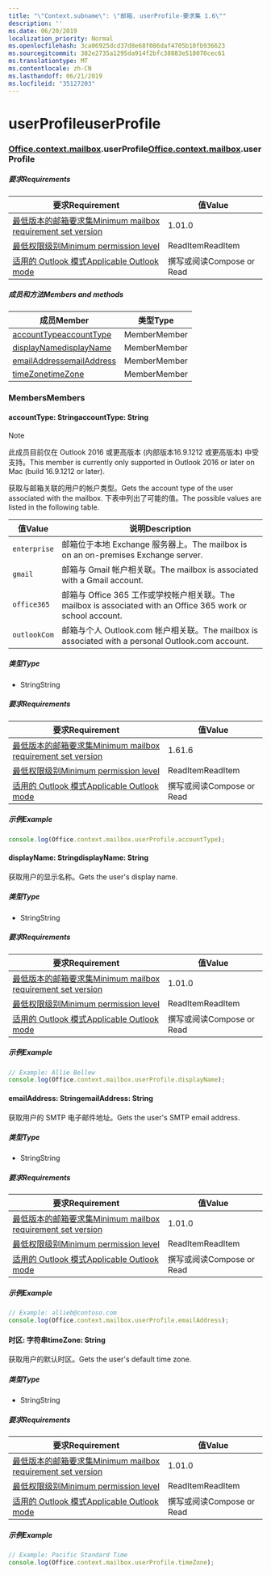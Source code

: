 ```yaml
---
title: "\"Context.subname\": \"邮箱. userProfile-要求集 1.6\""
description: ''
ms.date: 06/20/2019
localization_priority: Normal
ms.openlocfilehash: 3ca06925dcd37d8e68f086daf4705b10fb936623
ms.sourcegitcommit: 382e2735a1295da914f2bfc38883e518070cec61
ms.translationtype: MT
ms.contentlocale: zh-CN
ms.lasthandoff: 06/21/2019
ms.locfileid: "35127203"
---
```

# <a name="userprofile"></a><span data-ttu-id="1b806-102">userProfile</span><span class="sxs-lookup"><span data-stu-id="1b806-102">userProfile</span></span>

### <a name="officeofficemdcontextofficecontextmdmailboxofficecontextmailboxmduserprofile"></a><span data-ttu-id="1b806-103">[Office](Office.md)[.context](Office.context.md)[.mailbox](Office.context.mailbox.md).userProfile</span><span class="sxs-lookup"><span data-stu-id="1b806-103">[Office](Office.md)[.context](Office.context.md)[.mailbox](Office.context.mailbox.md).userProfile</span></span>

##### <a name="requirements"></a><span data-ttu-id="1b806-104">要求</span><span class="sxs-lookup"><span data-stu-id="1b806-104">Requirements</span></span>

|<span data-ttu-id="1b806-105">要求</span><span class="sxs-lookup"><span data-stu-id="1b806-105">Requirement</span></span>| <span data-ttu-id="1b806-106">值</span><span class="sxs-lookup"><span data-stu-id="1b806-106">Value</span></span>|
|---|---|
|[<span data-ttu-id="1b806-107">最低版本的邮箱要求集</span><span class="sxs-lookup"><span data-stu-id="1b806-107">Minimum mailbox requirement set version</span></span>](/office/dev/add-ins/reference/requirement-sets/outlook-api-requirement-sets)| <span data-ttu-id="1b806-108">1.0</span><span class="sxs-lookup"><span data-stu-id="1b806-108">1.0</span></span>|
|[<span data-ttu-id="1b806-109">最低权限级别</span><span class="sxs-lookup"><span data-stu-id="1b806-109">Minimum permission level</span></span>](/outlook/add-ins/understanding-outlook-add-in-permissions)| <span data-ttu-id="1b806-110">ReadItem</span><span class="sxs-lookup"><span data-stu-id="1b806-110">ReadItem</span></span>|
|[<span data-ttu-id="1b806-111">适用的 Outlook 模式</span><span class="sxs-lookup"><span data-stu-id="1b806-111">Applicable Outlook mode</span></span>](/outlook/add-ins/#extension-points)| <span data-ttu-id="1b806-112">撰写或阅读</span><span class="sxs-lookup"><span data-stu-id="1b806-112">Compose or Read</span></span>|

##### <a name="members-and-methods"></a><span data-ttu-id="1b806-113">成员和方法</span><span class="sxs-lookup"><span data-stu-id="1b806-113">Members and methods</span></span>

| <span data-ttu-id="1b806-114">成员</span><span class="sxs-lookup"><span data-stu-id="1b806-114">Member</span></span> | <span data-ttu-id="1b806-115">类型</span><span class="sxs-lookup"><span data-stu-id="1b806-115">Type</span></span> |
|--------|------|
| [<span data-ttu-id="1b806-116">accountType</span><span class="sxs-lookup"><span data-stu-id="1b806-116">accountType</span></span>](#accounttype-string) | <span data-ttu-id="1b806-117">Member</span><span class="sxs-lookup"><span data-stu-id="1b806-117">Member</span></span> |
| [<span data-ttu-id="1b806-118">displayName</span><span class="sxs-lookup"><span data-stu-id="1b806-118">displayName</span></span>](#displayname-string) | <span data-ttu-id="1b806-119">Member</span><span class="sxs-lookup"><span data-stu-id="1b806-119">Member</span></span> |
| [<span data-ttu-id="1b806-120">emailAddress</span><span class="sxs-lookup"><span data-stu-id="1b806-120">emailAddress</span></span>](#emailaddress-string) | <span data-ttu-id="1b806-121">Member</span><span class="sxs-lookup"><span data-stu-id="1b806-121">Member</span></span> |
| [<span data-ttu-id="1b806-122">timeZone</span><span class="sxs-lookup"><span data-stu-id="1b806-122">timeZone</span></span>](#timezone-string) | <span data-ttu-id="1b806-123">Member</span><span class="sxs-lookup"><span data-stu-id="1b806-123">Member</span></span> |

### <a name="members"></a><span data-ttu-id="1b806-124">Members</span><span class="sxs-lookup"><span data-stu-id="1b806-124">Members</span></span>

#### <a name="accounttype-string"></a><span data-ttu-id="1b806-125">accountType: String</span><span class="sxs-lookup"><span data-stu-id="1b806-125">accountType: String</span></span>

> [!NOTE]
> <span data-ttu-id="1b806-126">此成员目前仅在 Outlook 2016 或更高版本 (内部版本16.9.1212 或更高版本) 中受支持。</span><span class="sxs-lookup"><span data-stu-id="1b806-126">This member is currently only supported in Outlook 2016 or later on Mac (build 16.9.1212 or later).</span></span>

<span data-ttu-id="1b806-127">获取与邮箱关联的用户的帐户类型。</span><span class="sxs-lookup"><span data-stu-id="1b806-127">Gets the account type of the user associated with the mailbox.</span></span> <span data-ttu-id="1b806-128">下表中列出了可能的值。</span><span class="sxs-lookup"><span data-stu-id="1b806-128">The possible values are listed in the following table.</span></span>

| <span data-ttu-id="1b806-129">值</span><span class="sxs-lookup"><span data-stu-id="1b806-129">Value</span></span> | <span data-ttu-id="1b806-130">说明</span><span class="sxs-lookup"><span data-stu-id="1b806-130">Description</span></span> |
|-------|-------------|
| `enterprise` | <span data-ttu-id="1b806-131">邮箱位于本地 Exchange 服务器上。</span><span class="sxs-lookup"><span data-stu-id="1b806-131">The mailbox is on an on-premises Exchange server.</span></span> |
| `gmail` | <span data-ttu-id="1b806-132">邮箱与 Gmail 帐户相关联。</span><span class="sxs-lookup"><span data-stu-id="1b806-132">The mailbox is associated with a Gmail account.</span></span> |
| `office365` | <span data-ttu-id="1b806-133">邮箱与 Office 365 工作或学校帐户相关联。</span><span class="sxs-lookup"><span data-stu-id="1b806-133">The mailbox is associated with an Office 365 work or school account.</span></span> |
| `outlookCom` | <span data-ttu-id="1b806-134">邮箱与个人 Outlook.com 帐户相关联。</span><span class="sxs-lookup"><span data-stu-id="1b806-134">The mailbox is associated with a personal Outlook.com account.</span></span> |

##### <a name="type"></a><span data-ttu-id="1b806-135">类型</span><span class="sxs-lookup"><span data-stu-id="1b806-135">Type</span></span>

*   <span data-ttu-id="1b806-136">String</span><span class="sxs-lookup"><span data-stu-id="1b806-136">String</span></span>

##### <a name="requirements"></a><span data-ttu-id="1b806-137">要求</span><span class="sxs-lookup"><span data-stu-id="1b806-137">Requirements</span></span>

|<span data-ttu-id="1b806-138">要求</span><span class="sxs-lookup"><span data-stu-id="1b806-138">Requirement</span></span>| <span data-ttu-id="1b806-139">值</span><span class="sxs-lookup"><span data-stu-id="1b806-139">Value</span></span>|
|---|---|
|[<span data-ttu-id="1b806-140">最低版本的邮箱要求集</span><span class="sxs-lookup"><span data-stu-id="1b806-140">Minimum mailbox requirement set version</span></span>](/office/dev/add-ins/reference/requirement-sets/outlook-api-requirement-sets)| <span data-ttu-id="1b806-141">1.6</span><span class="sxs-lookup"><span data-stu-id="1b806-141">1.6</span></span> |
|[<span data-ttu-id="1b806-142">最低权限级别</span><span class="sxs-lookup"><span data-stu-id="1b806-142">Minimum permission level</span></span>](/outlook/add-ins/understanding-outlook-add-in-permissions)| <span data-ttu-id="1b806-143">ReadItem</span><span class="sxs-lookup"><span data-stu-id="1b806-143">ReadItem</span></span>|
|[<span data-ttu-id="1b806-144">适用的 Outlook 模式</span><span class="sxs-lookup"><span data-stu-id="1b806-144">Applicable Outlook mode</span></span>](/outlook/add-ins/#extension-points)| <span data-ttu-id="1b806-145">撰写或阅读</span><span class="sxs-lookup"><span data-stu-id="1b806-145">Compose or Read</span></span>|

##### <a name="example"></a><span data-ttu-id="1b806-146">示例</span><span class="sxs-lookup"><span data-stu-id="1b806-146">Example</span></span>

```javascript
console.log(Office.context.mailbox.userProfile.accountType);
```

#### <a name="displayname-string"></a><span data-ttu-id="1b806-147">displayName: String</span><span class="sxs-lookup"><span data-stu-id="1b806-147">displayName: String</span></span>

<span data-ttu-id="1b806-148">获取用户的显示名称。</span><span class="sxs-lookup"><span data-stu-id="1b806-148">Gets the user's display name.</span></span>

##### <a name="type"></a><span data-ttu-id="1b806-149">类型</span><span class="sxs-lookup"><span data-stu-id="1b806-149">Type</span></span>

*   <span data-ttu-id="1b806-150">String</span><span class="sxs-lookup"><span data-stu-id="1b806-150">String</span></span>

##### <a name="requirements"></a><span data-ttu-id="1b806-151">要求</span><span class="sxs-lookup"><span data-stu-id="1b806-151">Requirements</span></span>

|<span data-ttu-id="1b806-152">要求</span><span class="sxs-lookup"><span data-stu-id="1b806-152">Requirement</span></span>| <span data-ttu-id="1b806-153">值</span><span class="sxs-lookup"><span data-stu-id="1b806-153">Value</span></span>|
|---|---|
|[<span data-ttu-id="1b806-154">最低版本的邮箱要求集</span><span class="sxs-lookup"><span data-stu-id="1b806-154">Minimum mailbox requirement set version</span></span>](/office/dev/add-ins/reference/requirement-sets/outlook-api-requirement-sets)| <span data-ttu-id="1b806-155">1.0</span><span class="sxs-lookup"><span data-stu-id="1b806-155">1.0</span></span>|
|[<span data-ttu-id="1b806-156">最低权限级别</span><span class="sxs-lookup"><span data-stu-id="1b806-156">Minimum permission level</span></span>](/outlook/add-ins/understanding-outlook-add-in-permissions)| <span data-ttu-id="1b806-157">ReadItem</span><span class="sxs-lookup"><span data-stu-id="1b806-157">ReadItem</span></span>|
|[<span data-ttu-id="1b806-158">适用的 Outlook 模式</span><span class="sxs-lookup"><span data-stu-id="1b806-158">Applicable Outlook mode</span></span>](/outlook/add-ins/#extension-points)| <span data-ttu-id="1b806-159">撰写或阅读</span><span class="sxs-lookup"><span data-stu-id="1b806-159">Compose or Read</span></span>|

##### <a name="example"></a><span data-ttu-id="1b806-160">示例</span><span class="sxs-lookup"><span data-stu-id="1b806-160">Example</span></span>

```javascript
// Example: Allie Bellew
console.log(Office.context.mailbox.userProfile.displayName);
```

#### <a name="emailaddress-string"></a><span data-ttu-id="1b806-161">emailAddress: String</span><span class="sxs-lookup"><span data-stu-id="1b806-161">emailAddress: String</span></span>

<span data-ttu-id="1b806-162">获取用户的 SMTP 电子邮件地址。</span><span class="sxs-lookup"><span data-stu-id="1b806-162">Gets the user's SMTP email address.</span></span>

##### <a name="type"></a><span data-ttu-id="1b806-163">类型</span><span class="sxs-lookup"><span data-stu-id="1b806-163">Type</span></span>

*   <span data-ttu-id="1b806-164">String</span><span class="sxs-lookup"><span data-stu-id="1b806-164">String</span></span>

##### <a name="requirements"></a><span data-ttu-id="1b806-165">要求</span><span class="sxs-lookup"><span data-stu-id="1b806-165">Requirements</span></span>

|<span data-ttu-id="1b806-166">要求</span><span class="sxs-lookup"><span data-stu-id="1b806-166">Requirement</span></span>| <span data-ttu-id="1b806-167">值</span><span class="sxs-lookup"><span data-stu-id="1b806-167">Value</span></span>|
|---|---|
|[<span data-ttu-id="1b806-168">最低版本的邮箱要求集</span><span class="sxs-lookup"><span data-stu-id="1b806-168">Minimum mailbox requirement set version</span></span>](/office/dev/add-ins/reference/requirement-sets/outlook-api-requirement-sets)| <span data-ttu-id="1b806-169">1.0</span><span class="sxs-lookup"><span data-stu-id="1b806-169">1.0</span></span>|
|[<span data-ttu-id="1b806-170">最低权限级别</span><span class="sxs-lookup"><span data-stu-id="1b806-170">Minimum permission level</span></span>](/outlook/add-ins/understanding-outlook-add-in-permissions)| <span data-ttu-id="1b806-171">ReadItem</span><span class="sxs-lookup"><span data-stu-id="1b806-171">ReadItem</span></span>|
|[<span data-ttu-id="1b806-172">适用的 Outlook 模式</span><span class="sxs-lookup"><span data-stu-id="1b806-172">Applicable Outlook mode</span></span>](/outlook/add-ins/#extension-points)| <span data-ttu-id="1b806-173">撰写或阅读</span><span class="sxs-lookup"><span data-stu-id="1b806-173">Compose or Read</span></span>|

##### <a name="example"></a><span data-ttu-id="1b806-174">示例</span><span class="sxs-lookup"><span data-stu-id="1b806-174">Example</span></span>

```javascript
// Example: allieb@contoso.com
console.log(Office.context.mailbox.userProfile.emailAddress);
```

#### <a name="timezone-string"></a><span data-ttu-id="1b806-175">时区: 字符串</span><span class="sxs-lookup"><span data-stu-id="1b806-175">timeZone: String</span></span>

<span data-ttu-id="1b806-176">获取用户的默认时区。</span><span class="sxs-lookup"><span data-stu-id="1b806-176">Gets the user's default time zone.</span></span>

##### <a name="type"></a><span data-ttu-id="1b806-177">类型</span><span class="sxs-lookup"><span data-stu-id="1b806-177">Type</span></span>

*   <span data-ttu-id="1b806-178">String</span><span class="sxs-lookup"><span data-stu-id="1b806-178">String</span></span>

##### <a name="requirements"></a><span data-ttu-id="1b806-179">要求</span><span class="sxs-lookup"><span data-stu-id="1b806-179">Requirements</span></span>

|<span data-ttu-id="1b806-180">要求</span><span class="sxs-lookup"><span data-stu-id="1b806-180">Requirement</span></span>| <span data-ttu-id="1b806-181">值</span><span class="sxs-lookup"><span data-stu-id="1b806-181">Value</span></span>|
|---|---|
|[<span data-ttu-id="1b806-182">最低版本的邮箱要求集</span><span class="sxs-lookup"><span data-stu-id="1b806-182">Minimum mailbox requirement set version</span></span>](/office/dev/add-ins/reference/requirement-sets/outlook-api-requirement-sets)| <span data-ttu-id="1b806-183">1.0</span><span class="sxs-lookup"><span data-stu-id="1b806-183">1.0</span></span>|
|[<span data-ttu-id="1b806-184">最低权限级别</span><span class="sxs-lookup"><span data-stu-id="1b806-184">Minimum permission level</span></span>](/outlook/add-ins/understanding-outlook-add-in-permissions)| <span data-ttu-id="1b806-185">ReadItem</span><span class="sxs-lookup"><span data-stu-id="1b806-185">ReadItem</span></span>|
|[<span data-ttu-id="1b806-186">适用的 Outlook 模式</span><span class="sxs-lookup"><span data-stu-id="1b806-186">Applicable Outlook mode</span></span>](/outlook/add-ins/#extension-points)| <span data-ttu-id="1b806-187">撰写或阅读</span><span class="sxs-lookup"><span data-stu-id="1b806-187">Compose or Read</span></span>|

##### <a name="example"></a><span data-ttu-id="1b806-188">示例</span><span class="sxs-lookup"><span data-stu-id="1b806-188">Example</span></span>

```javascript
// Example: Pacific Standard Time
console.log(Office.context.mailbox.userProfile.timeZone);
```
